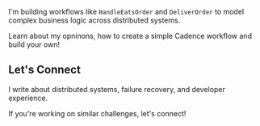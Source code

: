 I'm building workflows like `HandleEatsOrder` and `DeliverOrder` to model complex business logic across distributed systems.

Learn about my opninons, how to create a simple Cadence workflow and build your own!

## Let's Connect

I write about distributed systems, failure recovery, and developer experience.

If you're working on similar challenges, let's connect!
